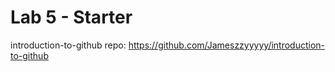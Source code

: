 # Lab 5 - Starter

introduction-to-github repo: https://github.com/Jameszzyyyyy/introduction-to-github

